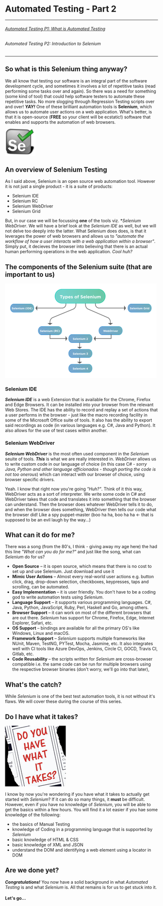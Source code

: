 # Automated Testing - Part 2

---
###### [Automated Testing P1: What is Automated Testing](/_posts/2022-04-01-Automated-Testing-P1.md)

###### *Automated Testing P2: Introduction to Selenium*
---


## So what is this Selenium thing anyway?
We all know that testing our software is an integral part of the software development cycle, and sometimes it involves a lot of repetitive tasks (read performing some tasks over and again). So there was a need for something (some kind of tool) that could help software testers to automate these repetitive tasks. No more slogging through Regression Testing scripts over and over! ***YAY!*** One of these brilliant automation tools is **Selenium**, which allows us to automate user actions on a web application. What's better, is that it is open-source (**FREE** so your client will be ecstatic!) software that enables and supports the automation of web browsers.

<img src="/docs/assets/images/seleniumlogo.jpg" alt="Selenium Logo" width="100"/>

## An overview of Selenium Testing 
As I said above, Selenium is an open source web automation tool. However it is not just a single product - it is a suite of products:

- Selenium IDE
- Selenium RC
- Selenium WebDriver
- Selenium Grid

But, in our case we will be focussing **one** of the tools viz. **Selenium WebDriver*. We will have a brief look at the *Selenium IDE* as well, but we will not delve too deeply into the latter. What Selenium does does, is that it leverages the power of web browsers and allows us to *"automate the workflow of how a user interacts with a web application within a browser"*. Simply put, it decieves the browser into believing that there is an actual human performing operations in the web application. *Cool huh?*

## The components of the Selenium suite (that are important to us)

<img src="/docs/assets/images/SeleniumComponents.png" alt="Components of Selenium" width="500"/>

### Selenium IDE

***Selenium IDE*** is a web Extension that is available for the Chrome, Firefox and Edge Browsers. It can be installed into your browser from the relevant Web Stores. The IDE has the ability to record and replay a set of actions that a user performs in the browser - just like the macro recording facility in some of the Microsoft Office suite of tools. It also has the ability to export said recordings as code (in various languages e.g. C#, Java and Python). It also allows for the use of test cases within another.

### Selenium WebDriver

***Selenium WebDriver*** is the most often used component in the *Selenium* seuite of tools. ***This*** is what we are really interested in. *WebDriver* allows us to write custom code in our language of choice (in this case C# - *sorry Java, Python and other language afficionados - though porting the code is not too onerous*) which can interact with our browser of choice, using browser specific drivers. 

Yeah. I know that right now you're going *"Huh?"*. Think of it this way, WebDriver acts as a sort of interpreter. We write some code in C# and WebDriver takes that code and translates it into something that the browser can understand. Then the browser does whatever WebDriver tells it to do, and when the browser does something, WebDriver then tells our code what the browser did! Like a spy puppet-master (boo ha ha, boo ha ha <- that is supposed to be an evil laugh by the way...) 

## What can it do for me?

There was a song (from the 80's, I think - giving away my age here) the had this line *"What can you do for me?"* and just like the song, what can *Selenium* do for us?

- **Open Source** – it is open source, which means that there is no cost to set up and use Selenium. Just download and use it
- **Mimic User Actions** – Almost every real-world user actions e.g. button click, drag, drop-down selection, checkboxes, keypresses, taps and scrolling, can be automated.
- **Easy Implementation** – it is user friendly. You don't have to be a coding god to write automation tests using *Selenium*.
- **Language Support** – it supports various programming languages. C#, Java, Python, JavaScript, Ruby, Perl, Haskell and Go, among others.
- **Browser Support** – it can work on most of the different browsers that are out there. *Selenium* has support for Chrome, Firefox, Edge, Internet Explorer, Safari, etc.
- **OS Support**  – bindings are available for all the primary OS's like Windows, Linux and macOS.
- **Framework Support** – *Selenium* supports multiple frameworks like NUnit, Maven, TestNG, PYTest, Mocha, Jasmine, etc. It also integrates well with CI tools like Azure DevOps, Jenkins, Circle CI, GOCD, Travis CI, Gitlab, etc.
- **Code Reusability** – the scripts written for *Selenium* are cross-browser compatible i.e. the same code can be run for multiple browsers using the respective browser binaries (don't worry, we'll go into that later),

## What's the catch?

While *Selenium* is one of the best test automation tools, it is not without it's flaws. We will cover these during the course of this series.

## Do I have what it takes?

<img src="/docs/assets/images/whatittakes.jpg" alt="Do you have what it takes?" width="200"/>

I know by now you're wondering if you have what it takes to actually get started with *Selenium*? If it can do so many things, it **must** be difficult. However, even if you have no knowledge of *Selenium*, you will be able to get the basics within a few hours. You will find it a lot easier if you hae some knowledge of the following:

- the basics of Manual Testing
- knowledge of Coding in a programming language that is supported by *Selenium*
- basic knowledge of HTML & CSS
- basic knowledge of XML and JSON
- understand the DOM and identifying a web element using a locator in DOM

## Are we done yet?

***Congratulations!*** You now have a solid background in what *Automated Testing* is and what *Selenium* is. All that remains is for us to get stuck into it.  

#### Let's go...
